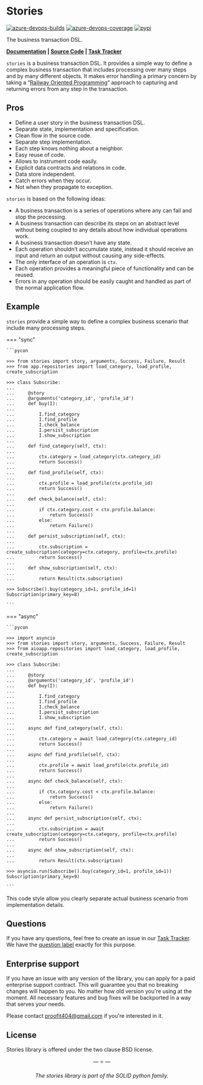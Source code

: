 # Stories

[![azure-devops-builds](https://img.shields.io/azure-devops/build/proofit404/stories/3?style=flat-square)](https://dev.azure.com/proofit404/stories/_build/latest?definitionId=3&branchName=master)
[![azure-devops-coverage](https://img.shields.io/azure-devops/coverage/proofit404/stories/3?style=flat-square)](https://dev.azure.com/proofit404/stories/_build/latest?definitionId=3&branchName=master)
[![pypi](https://img.shields.io/pypi/v/stories?style=flat-square)](https://pypi.python.org/pypi/stories/)

The business transaction DSL.

**[Documentation](https://proofit404.github.io/stories/) |
[Source Code](https://github.com/proofit404/stories) |
[Task Tracker](https://github.com/proofit404/stories/issues)**

`stories` is a business transaction DSL. It provides a simple way to define a
complex business transaction that includes processing over many steps and by
many different objects. It makes error handling a primary concern by taking a
“[Railway Oriented Programming](http://fsharpforfunandprofit.com/rop/)” approach
to capturing and returning errors from any step in the transaction.

## Pros

- Define a user story in the business transaction DSL.
- Separate state, implementation and specification.
- Clean flow in the source code.
- Separate step implementation.
- Each step knows nothing about a neighbor.
- Easy reuse of code.
- Allows to instrument code easily.
- Explicit data contracts and relations in code.
- Data store independent.
- Catch errors when they occur.
- Not when they propagate to exception.

`stories` is based on the following ideas:

- A business transaction is a series of operations where any can fail and stop
  the processing.
- A business transaction can describe its steps on an abstract level without
  being coupled to any details about how individual operations work.
- A business transaction doesn’t have any state.
- Each operation shouldn’t accumulate state, instead it should receive an input
  and return an output without causing any side-effects.
- The only interface of an operation is `ctx`.
- Each operation provides a meaningful piece of functionality and can be reused.
- Errors in any operation should be easily caught and handled as part of the
  normal application flow.

## Example

`stories` provide a simple way to define a complex business scenario that
include many processing steps.

=== "sync"

    ```pycon

    >>> from stories import story, arguments, Success, Failure, Result
    >>> from app.repositories import load_category, load_profile, create_subscription

    >>> class Subscribe:
    ...
    ...     @story
    ...     @arguments('category_id', 'profile_id')
    ...     def buy(I):
    ...
    ...         I.find_category
    ...         I.find_profile
    ...         I.check_balance
    ...         I.persist_subscription
    ...         I.show_subscription
    ...
    ...     def find_category(self, ctx):
    ...
    ...         ctx.category = load_category(ctx.category_id)
    ...         return Success()
    ...
    ...     def find_profile(self, ctx):
    ...
    ...         ctx.profile = load_profile(ctx.profile_id)
    ...         return Success()
    ...
    ...     def check_balance(self, ctx):
    ...
    ...         if ctx.category.cost < ctx.profile.balance:
    ...             return Success()
    ...         else:
    ...             return Failure()
    ...
    ...     def persist_subscription(self, ctx):
    ...
    ...         ctx.subscription = create_subscription(category=ctx.category, profile=ctx.profile)
    ...         return Success()
    ...
    ...     def show_subscription(self, ctx):
    ...
    ...         return Result(ctx.subscription)

    >>> Subscribe().buy(category_id=1, profile_id=1)
    Subscription(primary_key=8)

    ```

=== "async"

    ```pycon

    >>> import asyncio
    >>> from stories import story, arguments, Success, Failure, Result
    >>> from aioapp.repositories import load_category, load_profile, create_subscription

    >>> class Subscribe:
    ...
    ...     @story
    ...     @arguments('category_id', 'profile_id')
    ...     def buy(I):
    ...
    ...         I.find_category
    ...         I.find_profile
    ...         I.check_balance
    ...         I.persist_subscription
    ...         I.show_subscription
    ...
    ...     async def find_category(self, ctx):
    ...
    ...         ctx.category = await load_category(ctx.category_id)
    ...         return Success()
    ...
    ...     async def find_profile(self, ctx):
    ...
    ...         ctx.profile = await load_profile(ctx.profile_id)
    ...         return Success()
    ...
    ...     async def check_balance(self, ctx):
    ...
    ...         if ctx.category.cost < ctx.profile.balance:
    ...             return Success()
    ...         else:
    ...             return Failure()
    ...
    ...     async def persist_subscription(self, ctx):
    ...
    ...         ctx.subscription = await create_subscription(category=ctx.category, profile=ctx.profile)
    ...         return Success()
    ...
    ...     async def show_subscription(self, ctx):
    ...
    ...         return Result(ctx.subscription)

    >>> asyncio.run(Subscribe().buy(category_id=1, profile_id=1))
    Subscription(primary_key=9)

    ```

This code style allow you clearly separate actual business scenario from
implementation details.

## Questions

If you have any questions, feel free to create an issue in our
[Task Tracker](https://github.com/proofit404/stories/issues). We have the
[question label](https://github.com/proofit404/stories/issues?q=is%3Aopen+is%3Aissue+label%3Aquestion)
exactly for this purpose.

## Enterprise support

If you have an issue with any version of the library, you can apply for a paid
enterprise support contract. This will guarantee you that no breaking changes
will happen to you. No matter how old version you're using at the moment. All
necessary features and bug fixes will be backported in a way that serves your
needs.

Please contact [proofit404@gmail.com](mailto:proofit404@gmail.com) if you're
interested in it.

## License

Stories library is offered under the two clause BSD license.

<p align="center">&mdash; ⭐️ &mdash;</p>
<p align="center"><i>The stories library is part of the SOLID python family.</i></p>
